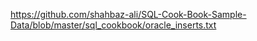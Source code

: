 https://github.com/shahbaz-ali/SQL-Cook-Book-Sample-Data/blob/master/sql_cookbook/oracle_inserts.txt
